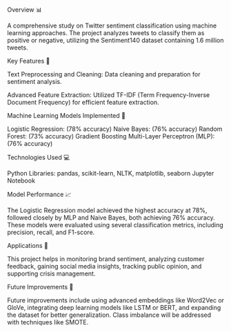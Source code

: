 Overview 📊

A comprehensive study on Twitter sentiment classification using machine learning approaches. The project analyzes tweets to classify them as positive or negative, utilizing the Sentiment140 dataset containing 1.6 million tweets.

Key Features 🔑

Text Preprocessing and Cleaning: Data cleaning and preparation for sentiment analysis.

Advanced Feature Extraction: Utilized TF-IDF (Term Frequency-Inverse Document Frequency) for efficient feature extraction.

Machine Learning Models Implemented 🔬

Logistic Regression: (78% accuracy)
Naive Bayes: (76% accuracy)
Random Forest: (73% accuracy)
Gradient Boosting Multi-Layer Perceptron (MLP): (76% accuracy)

Technologies Used 💻

Python Libraries:
pandas,
scikit-learn,
NLTK,
matplotlib, seaborn
Jupyter Notebook

Model Performance 📈

The Logistic Regression model achieved the highest accuracy at 78%, followed closely by MLP and Naive Bayes, both achieving 76% accuracy. These models were evaluated using several classification metrics, including precision, recall, and F1-score.


Applications 🎯

This project helps in monitoring brand sentiment, analyzing customer feedback, gaining social media insights, tracking public opinion, and supporting crisis management.





Future Improvements 🚀

Future improvements include using advanced embeddings like Word2Vec or GloVe, integrating deep learning models like LSTM or BERT, and expanding the dataset for better generalization. Class imbalance will be addressed with techniques like SMOTE.
